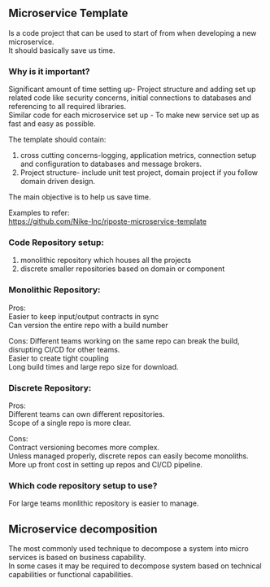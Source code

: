 ## Microservice Template

Is a code project that can be used to start of from when developing a new microservice. <br/>
It should basically save us time. <br/>

### Why is it important?

Significant amount of time setting up- Project structure and adding set up related code like security concerns, initial connections to databases and referencing to all required libraries. <br/>
Similar code for each microservice set up - To make new service set up as fast and easy as possible. <br/>

The template should contain: <br/>
1. cross cutting concerns-logging, application metrics, connection setup and configuration to databases and message brokers. <br/>
2. Project structure- include unit test project, domain project if you follow domain driven design. <br/>

The main objective is to help us save time.

Examples to refer: <br/>
https://github.com/Nike-Inc/riposte-microservice-template <br/>

### Code Repository setup:
1. monolithic repository which houses all the projects <br/>
2. discrete smaller repositories based on domain or component <br/>

### Monolithic Repository:
Pros: <br/>
Easier to keep input/output contracts in sync <br/>
Can version the entire repo with a build number <br/>

Cons:
Different teams working on the same repo can break the build, disrupting CI/CD for other teams. <br/>
Easier to create tight coupling <br/>
Long build times and large repo size for download. <br/>

### Discrete Repository:
Pros: <br/>
Different teams can own different repositories. <br/>
Scope of a single repo is more clear. <br/>

Cons: <br/>
Contract versioning becomes more complex. <br/>
Unless managed properly, discrete repos can easily become monoliths. <br/>
More up front cost in setting up repos and CI/CD pipeline. <br/>

### Which code repository setup to use?
For large teams monlithic repository is easier to manage.

## Microservice decomposition
The most commonly used technique to decompose a system into micro services is based on business capability. <br/>
In some cases it may be required to decompose system based on technical capabilities or functional capabilities. <br/>





